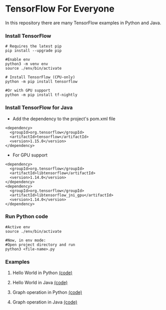 # TensorFlow For Everyone
In this repository there are many TensorFlow examples in Python and Java.

### Install TensorFlow 
```
# Requires the latest pip
pip install --upgrade pip

#Enable env
python3 -m venv env
source ./env/bin/activate

# Install TensorFlow (CPU-only)
python -m pip install tensorflow

#Or with GPU support
python -m pip install tf-nightly
```

### Install TensorFlow for Java

* Add the dependency to the project's pom.xml file
```
<dependency>
  <groupId>org.tensorflow</groupId>
  <artifactId>tensorflow</artifactId>
  <version>1.15.0</version>
</dependency>
```
* For GPU support
```
<dependency>
  <groupId>org.tensorflow</groupId>
  <artifactId>libtensorflow</artifactId>
  <version>1.14.0</version>
</dependency>
<dependency>
  <groupId>org.tensorflow</groupId>
  <artifactId>libtensorflow_jni_gpu</artifactId>
  <version>1.14.0</version>
</dependency>
```

### Run Python code 
```
#Active env
source ./env/bin/activate

#Now, in env mode:
#Open project directory and run
python3 <file-name>.py
```
### Examples
1. Hello World in Python [(code)](https://github.com/antoniotino/TensorFlow-For-Everyone/blob/master/HelloTensorFlow-Python/HelloWorld.py)

2. Hello World in Java [(code)](https://github.com/antoniotino/TensorFlow-For-Everyone/blob/master/HelloTensorFlow-Java/src/main/java/com/antoniotino/helloworld/HelloTensorFlow.java)

3. Graph operation in Python [(code)](https://github.com/antoniotino/TensorFlow-For-Everyone/blob/master/GraphOperation-Python/GraphOperation.py)

4. Graph operation in Java [(code)](https://github.com/antoniotino/TensorFlow-For-Everyone/blob/master/GraphOperation-Java/src/main/java/com/antoniotino/graphoperation/GraphOperation.java)
